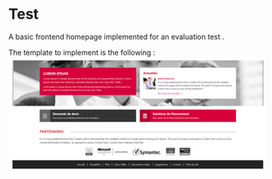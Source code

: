 # Test

A basic frontend homepage implemented for an evaluation test .

The template to implement is the following :
![alt text](/images/image.png)
